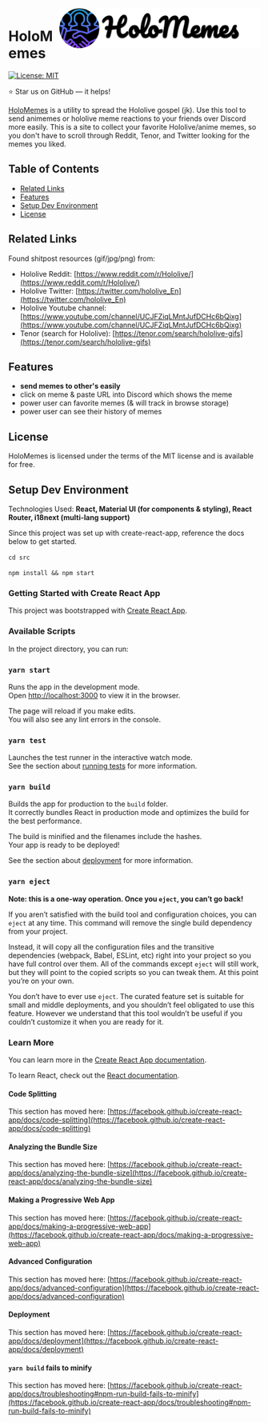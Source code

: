 <a href="https://aimeos.org/">
    <img src="src/constants/img/holomemes_logo.png" alt="holomemes logo" title="holomemes" align="right" height="80" />
</a>

HoloMemes
======================

[![License: MIT](https://img.shields.io/badge/License-MIT-yellow.svg)](https://opensource.org/licenses/MIT)  

:star: Star us on GitHub — it helps!

[HoloMemes](https://aimeos.org/typo3-shop-extension) is a utility to spread the Hololive gospel (jk). Use this tool to send animemes or hololive meme reactions to your friends over Discord more easily. This is a site to collect your favorite Hololive/anime memes, so you don't have to scroll through Reddit, Tenor, and Twitter looking for the memes you liked.

## Table of Contents

- [Related Links](#related-links)
- [Features](#features)
- [Setup Dev Environment](#setup-dev-environment)
- [License](#license)

## Related Links

Found shitpost resources (gif/jpg/png) from:
- Hololive Reddit: [https://www.reddit.com/r/Hololive/](https://www.reddit.com/r/Hololive/)
- Hololive Twitter: [https://twitter.com/hololive_En](https://twitter.com/hololive_En)
- Hololive Youtube channel: [https://www.youtube.com/channel/UCJFZiqLMntJufDCHc6bQixg](https://www.youtube.com/channel/UCJFZiqLMntJufDCHc6bQixg)
- Tenor (search for Hololive): [https://tenor.com/search/hololive-gifs](https://tenor.com/search/hololive-gifs)

## Features

- **send memes to other's easily**
- click on meme & paste URL into Discord which shows the meme
- power user can favorite memes (& will track in browse storage)
- power user can see their history of memes

## License

HoloMemes is licensed under the terms of the MIT license and is available for free.

## Setup Dev Environment
Technologies Used: **React, Material UI (for components & styling), React Router, i18next (multi-lang support)**

Since this project was set up with create-react-app, reference the docs below to get started.

`cd src`

`npm install && npm start`

### Getting Started with Create React App
This project was bootstrapped with [Create React App](https://github.com/facebook/create-react-app).

### Available Scripts

In the project directory, you can run:

### `yarn start`

Runs the app in the development mode.\
Open [http://localhost:3000](http://localhost:3000) to view it in the browser.

The page will reload if you make edits.\
You will also see any lint errors in the console.

### `yarn test`

Launches the test runner in the interactive watch mode.\
See the section about [running tests](https://facebook.github.io/create-react-app/docs/running-tests) for more information.

### `yarn build`

Builds the app for production to the `build` folder.\
It correctly bundles React in production mode and optimizes the build for the best performance.

The build is minified and the filenames include the hashes.\
Your app is ready to be deployed!

See the section about [deployment](https://facebook.github.io/create-react-app/docs/deployment) for more information.

### `yarn eject`

**Note: this is a one-way operation. Once you `eject`, you can’t go back!**

If you aren’t satisfied with the build tool and configuration choices, you can `eject` at any time. This command will remove the single build dependency from your project.

Instead, it will copy all the configuration files and the transitive dependencies (webpack, Babel, ESLint, etc) right into your project so you have full control over them. All of the commands except `eject` will still work, but they will point to the copied scripts so you can tweak them. At this point you’re on your own.

You don’t have to ever use `eject`. The curated feature set is suitable for small and middle deployments, and you shouldn’t feel obligated to use this feature. However we understand that this tool wouldn’t be useful if you couldn’t customize it when you are ready for it.

### Learn More

You can learn more in the [Create React App documentation](https://facebook.github.io/create-react-app/docs/getting-started).

To learn React, check out the [React documentation](https://reactjs.org/).

#### Code Splitting

This section has moved here: [https://facebook.github.io/create-react-app/docs/code-splitting](https://facebook.github.io/create-react-app/docs/code-splitting)

#### Analyzing the Bundle Size

This section has moved here: [https://facebook.github.io/create-react-app/docs/analyzing-the-bundle-size](https://facebook.github.io/create-react-app/docs/analyzing-the-bundle-size)

#### Making a Progressive Web App

This section has moved here: [https://facebook.github.io/create-react-app/docs/making-a-progressive-web-app](https://facebook.github.io/create-react-app/docs/making-a-progressive-web-app)

#### Advanced Configuration

This section has moved here: [https://facebook.github.io/create-react-app/docs/advanced-configuration](https://facebook.github.io/create-react-app/docs/advanced-configuration)

#### Deployment

This section has moved here: [https://facebook.github.io/create-react-app/docs/deployment](https://facebook.github.io/create-react-app/docs/deployment)

#### `yarn build` fails to minify

This section has moved here: [https://facebook.github.io/create-react-app/docs/troubleshooting#npm-run-build-fails-to-minify](https://facebook.github.io/create-react-app/docs/troubleshooting#npm-run-build-fails-to-minify)
